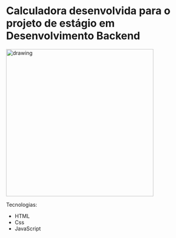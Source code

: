 # Calculadora desenvolvida para o projeto de estágio em Desenvolvimento Backend

<img src="https://i.ibb.co/QJBNx5v/Screen-Shot-2021-01-31-at-22-41-36.png" alt="drawing" width="400"/>


Tecnologias:
- HTML
- Css
- JavaScript
